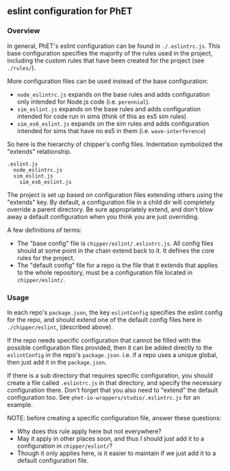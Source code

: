 
## eslint configuration for PhET

### Overview
In general, PhET's eslint configuration can be found in `./.eslintrc.js`. This base configuration specifies the majority
of the rules used in the project, including the custom rules that have been created for the project (see `./rules/`).

More configuration files can be used instead of the base configuration:

* `node_eslintrc.js` expands on the base rules and adds configuration only intended for Node.js code (i.e. `perennial`).
* `sim_eslint.js` expands on the base rules and adds configuration intended for code run in sims (think of this as es5 sim rules)
* `sim_es6_eslint.js` expands on the sim rules and adds configuration intended for sims that have no es5 in them (i.e. `wave-interference`)

So here is the hierarchy of chipper's config files. Indentation symbolized the "extends" relationship.

```
.eslint.js
  node_eslintrc.js
  sim_eslint.js
    sim_es6_eslint.js
```

The project is set up based on configuration files extending others using the "extends" key. By default, a configuration 
file in a child dir will completely override a parent directory. Be sure appropriately extend, and don't blow away a 
default configuration when you think you are just overriding. 

A few definitions of terms:
* The "base config" file is `chipper/eslint/.eslintrc.js`. All config files should at some point in the chain extend back 
to it. It defines the core rules for the project.
* The "default config" file for a repo is the file that it extends that applies to the whole repository, must be a 
configuration file located in `chipper/eslint/`.

### Usage

In each repo's `package.json`, the key `eslintConfig` specifies the eslint config for the repo, and should extend one of 
the default config files here in `./chipper/eslint`, (described above). 

If the repo needs specific configuration that cannot be filled with the possible configuration files provided, then it
can be added directly to the `eslintConfig` in the repo's `package.json`. i.e. if a repo uses a unique global, then just 
add it in the `package.json`.

If there is a sub directory that requires specific configuration, you should create a file called `.eslintrc.js` in that
directory, and specify the necessary configuration there. Don't forget that you also need to "extend" the default 
configuration too. See `phet-io-wrappers/studio/.eslintrc.js` for an example.

NOTE: before creating a specific configuration file, answer these questions:
  * Why does this rule apply here but not everywhere?
  * May it apply in other places soon, and thus I should just add it to a configuration in `chipper/eslint/`?
  * Though it only applies here, is it easier to maintain if we just add it to a default configuration file.